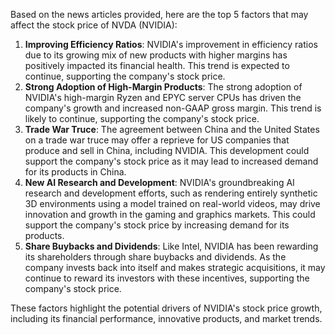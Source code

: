 Based on the news articles provided, here are the top 5 factors that may affect the stock price of NVDA (NVIDIA):

1. **Improving Efficiency Ratios**: NVIDIA's improvement in efficiency ratios due to its growing mix of new products with higher margins has positively impacted its financial health. This trend is expected to continue, supporting the company's stock price.
2. **Strong Adoption of High-Margin Products**: The strong adoption of NVIDIA's high-margin Ryzen and EPYC server CPUs has driven the company's growth and increased non-GAAP gross margin. This trend is likely to continue, supporting the company's stock price.
3. **Trade War Truce**: The agreement between China and the United States on a trade war truce may offer a reprieve for US companies that produce and sell in China, including NVIDIA. This development could support the company's stock price as it may lead to increased demand for its products in China.
4. **New AI Research and Development**: NVIDIA's groundbreaking AI research and development efforts, such as rendering entirely synthetic 3D environments using a model trained on real-world videos, may drive innovation and growth in the gaming and graphics markets. This could support the company's stock price by increasing demand for its products.
5. **Share Buybacks and Dividends**: Like Intel, NVIDIA has been rewarding its shareholders through share buybacks and dividends. As the company invests back into itself and makes strategic acquisitions, it may continue to reward its investors with these incentives, supporting the company's stock price.

These factors highlight the potential drivers of NVIDIA's stock price growth, including its financial performance, innovative products, and market trends.
